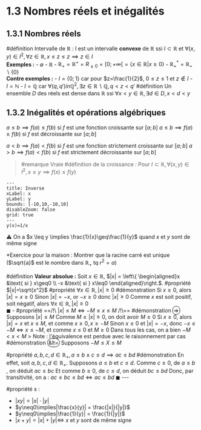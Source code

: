 # 1.3 Nombres réels et inégalités
## 1.3.1 Nombres réels

#définition Intervalle de $\mathbb{R}$ : 
	 I est un intervalle **convexe** de $\mathbb{R}$ ssi $I \subset \mathbb{R}$ et $\forall (x,y)\in I^2, \forall z \in \mathbb{R}, x \leq z \leq z \implies z\in I$	
	**Exemples :**
	- $\emptyset$ 
	- $\mathbb{R}$
	- $\mathbb{R}_+ = \mathbb{R}^+ = R_{\geq 0} = [0;+\infty[ = \{x\in\mathbb{R} | x\geq0\}$ 
	- $\mathbb{R}_+^* = \mathbb{R}_+ \backslash \{0\}$  
	**Contre exemples :**
	- $I=\{0;1\}$ car pour $z=\frac{1}{2}$, $0 \leq z \leq 1$ et $z \not\in I$
	- $I = \mathbb{N}$
	- $I = \mathbb{Q}$ car $\forall (q,q') in \mathbb{Q}^2, \exists z \in\mathbb{R}\backslash\mathbb{Q}, q<z<q'$
#définition Un ensemble $D$ des réels est dense dans $\mathbb{R}$ ssi $\forall x < y \in \mathbb{R}, \exists d \in D, x < d < y$

## 1.3.2 Inégalités et opérations algébriques
$a \leq b \implies f(a) \leq f(b)$ si $f$ est une fonction croissante sur $[a;b]$
$a \leq b \implies f(a) \geq f(b)$ si $f$ est décroissante sur $[a;b]$

$a < b \implies f(a) < f(b)$ si $f$ est une fonction strictement croissante sur $[a;b]$
$a > b \implies f(a) < f(b)$ si $f$ est strictement décroissante sur $[a;b]$

> #remarque Vraie #définition de la croissance : Pour $I\subset\mathbb{R},\forall(x,y)\in I^2, x \leq y \implies f(x) \leq f(y)$

```functionplot
---
title: Inverse
xLabel: x
yLabel: y
bounds: [-10,10,-10,10]
disableZoom: false
grid: true
---
y(x)=1/x
```
⚠️ On a $x \leq y \implies \frac{1}{x}\geq\frac{1}{y}$ quand $x$ et $y$ sont de même signe

*Exercice pour la maison : Montrer que la racine carré est unique ($\sqrt{a}$ est le nombre dans $\mathbb{R}_+$ tq $r^2=a$)

#définition **Valeur absolue :** Soit $x \in \mathbb{R}$, $|x| = \left\{ \begin{aligned}x &\text{ si } x\geq0 \\ -x &\text{ si } x\leq0 \end{aligned}\right.$.
#propriété $|x|=\sqrt{x^2}$ 
#propriété $\forall x \in \mathbb{R}, |x| \geq 0$
	#démonstration 
	Si $x\geq0$, alors $|x|=x\geq0$
	Sinon $|x| = -x$, or $-x\geq0$ donc $|x|\geq0$
	Comme $x$ est soit positif, soit négatif, alors $\forall x\in\mathbb{R},|x|\geq0$ 	
	$\blacksquare$
	-
#propriété ==/!\\ $|x| \leq M \iff -M \leq x \leq M$ /!\\== 
	 #démonstration <span style="border: solid 1px black; border-radius: 99px; padding: 2px; aspect-ratio: 1/1;">=></span>
	 Supposons $|x|\leq M$
	 Comme $M \geq |x| \geq0$, on doit avoir $M\geq0$
	 Si $x\geq0$, alors $|x|=x$ et $x \leq M$, et comme $x\geq0,x\geq-M$ 
	 Sinon $x\leq0$ et $|x|=-x$, donc $-x \leq -M \iff x \leq -M$, et comme $x\leq0$ et $M\geq0$
	 Dans tous les cas, on a bien $-M < x < M$
	 > Note : l'équivalence est perdue avec le raisonnement par cas
	 #démonstration <span style="border: solid 1px black; border-radius: 99px; padding: 2px; aspect-ratio: 1/1;">&lt=</span>
	Supposons $-M \leq X \leq M$
	

#propriété $a,b,c,d\in\mathbb{R}_+, a\leq b\land c\leq d \implies ac\leq bd$ 
	#démonstration 
	En effet, soit $a, b, c, d\in\mathbb{R}_+$.
	Supposons $a\leq b$ et $c\leq d$.
	Comme $c\geq0$, de $a\leq b$ , on déduit $ac \leq bc$
	Et comme $b \geq 0$, de $c \leq d$, on déduit $bc \leq bd$
	Donc, par transitivité, on a : $ac \leq bc \leq bd \iff ac \leq bd$
	$\blacksquare$
	---

#propriété s : 
- $|xy|=|x|\cdot|y|$
- $y\neq0\implies|\frac{x}{y}| = \frac{|x|}{|y|}$
- $y\neq0\implies|\frac{1}{y}| = \frac{1}{|y|}$
- $|x+y|=|x|+|y| \iff$ $x$ et $y$ sont de même signe
